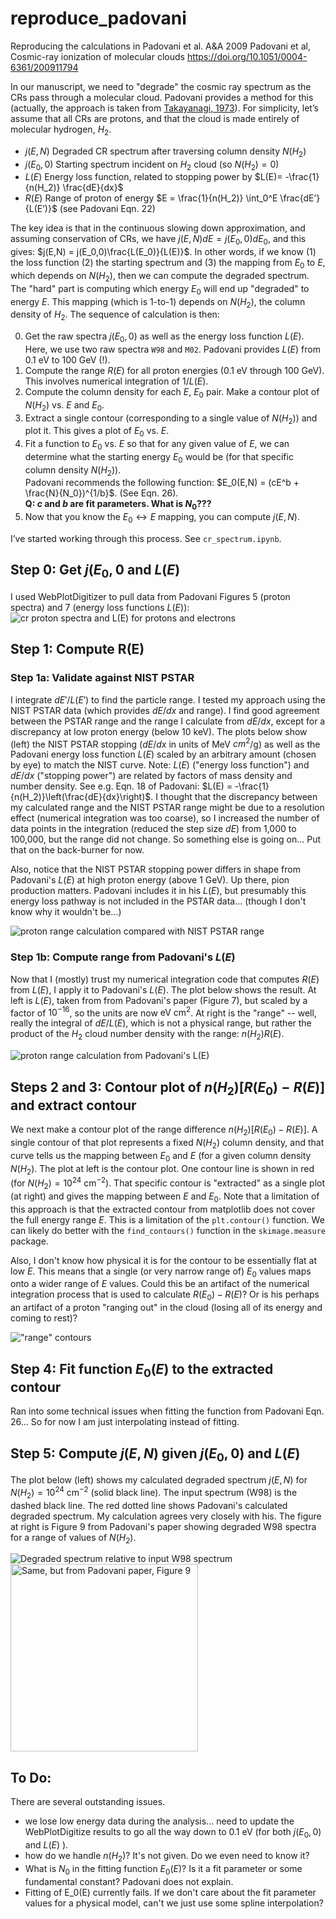 # reproduce_padovani
Reproducing the calculations in Padovani et al. A&amp;A 2009
Padovani et al, Cosmic-ray ionization of molecular clouds
https://doi.org/10.1051/0004-6361/200911794

In our manuscript, we need to "degrade" the cosmic ray spectrum as the CRs pass through a molecular cloud. Padovani provides a method for this (actually, the approach is taken from [Takayanagi, 1973](https://ui.adsabs.harvard.edu/abs/1973PASJ...25..327T/)). For simplicity, let’s assume that all CRs are protons, and that the cloud is made entirely of molecular hydrogen, $H_2$.

+ $j(E,N)$ 		Degraded CR spectrum after traversing column density $N(H_2)$
+ $j(E_0, 0)$		Starting spectrum incident on $H_2$ cloud (so $N(H_2)=0$)
+ $L(E)$		Energy loss function, related to stopping power by $L(E)= -\frac{1}{n(H_2)} \frac{dE}{dx}$
+ $R(E)$		Range of proton of energy $E = \frac{1}{n(H_2)} \int_0^E \frac{dE’}{L(E’)}$ (see Padovani Eqn. 22)

The key idea is that in the continuous slowing down approximation, and assuming conservation of CRs, we have $j(E,N) dE = j(E_0,0) dE_0$, and this gives: $j(E,N) = j(E_0,0)\frac{L(E_0)}{L(E)}$.
In other words, if we know (1) the loss function (2) the starting spectrum and (3) the mapping from $E_0$ to $E$, which depends on $N(H_2)$, then we can compute the degraded spectrum. The "hard" part is computing which energy $E_0$ will end up "degraded" to energy $E$. This mapping (which is 1-to-1) depends on $N(H_2)$, the column density of $H_2$. The sequence of calculation is then:

0. Get the raw spectra $j(E_0,0)$ as well as the energy loss function $L(E)$.   
    Here, we use two raw spectra `W98` and `M02`. Padovani provides $L(E)$ from 0.1 eV to 100 GeV (!).
1. Compute the range $R(E)$ for all proton energies (0.1 eV through 100 GeV).  
   This involves numerical integration of $1/L(E)$.
2. Compute the column density for each $E$, $E_0$ pair. Make a contour plot of $N(H_2)$ vs. $E$ and $E_0$.
3. Extract a single contour (corresponding to a single value of $N(H_2)$) and plot it. This gives a plot of $E_0$ vs. $E$.
4. Fit a function to $E_0$ vs. $E$ so that for any given value of $E$, we can determine what the starting energy $E_0$ would be (for that specific column density $N(H_2)$).  
Padovani recommends the following function:  $E_0(E,N) = (cE^b + \frac{N}{N_0})^{1/b}$.  (See Eqn. 26).  
**Q: $c$ and $b$ are fit parameters. What is $N_0$???**
5. Now that you know the $E_0 \leftrightarrow E$ mapping, you can compute $j(E,N)$.

I’ve started working through this process. See `cr_spectrum.ipynb`.

## Step 0: Get $j(E_0,0$ and $L(E)$
I used WebPlotDigitizer to pull data from Padovani Figures 5 (proton spectra) and 7 (energy loss functions $L(E)$):
![cr proton spectra and L(E) for protons and electrons](out/spectraAndEnergyLossFunctions.png)

## Step 1: Compute R(E)
### Step 1a: Validate against NIST PSTAR
I integrate $dE'/L(E')$ to find the particle range. I tested my approach using the NIST PSTAR data (which provides $dE/dx$ and range). I find good agreement between the PSTAR range and the range I calculate from $dE/dx$, except for a discrepancy at low proton energy (below 10 keV). The plots below show (left) the NIST PSTAR stopping ($dE/dx$ in units of MeV $cm^2$/g) as well as the Padovani energy loss function $L(E)$ scaled by an arbitrary amount (chosen by eye) to match the NIST curve. Note: $L(E)$ ("energy loss function") and $dE/dx$ ("stopping power") are related by factors of mass density and number density. See e.g. Eqn. 18 of Padovani: $L(E) = -\frac{1}{n(H_2)}\left(\frac{dE}{dx}\right)$.
I thought that the discrepancy between my calculated range and the NIST PSTAR range might be due to a resolution effect (numerical integration was too coarse), so I increased the number of data points in the integration (reduced the step size $dE$) from 1,000 to 100,000, but the range did not change. So something else is going on... Put that on the back-burner for now.

Also, notice that the NIST PSTAR stopping power differs in shape from Padovani's $L(E)$ at high proton energy (above 1 GeV). Up there, pion production matters. Padovani includes it in his $L(E)$, but presumably this energy loss pathway is not included in the PSTAR data... (though I don't know why it wouldn't be...)

![proton range calculation compared with NIST PSTAR range](out/stoppingAndRange.png)

### Step 1b: Compute range from Padovani's $L(E)$
Now that I (mostly) trust my numerical integration code that computes $R(E)$ from $L(E)$, I apply it to Padovani's $L(E)$. The plot below shows the result. At left is $L(E)$, taken from from Padovani's paper (Figure 7), but scaled by a factor of $10^{-16}$, so the units are now $\mbox{eV cm}^{2}$. At right is the "range" -- well, really the integral of $dE/L(E)$, which is not a physical range, but rather the product of the $H_2$ cloud number density with the range: $n(H_2) R(E)$.
<!-- along with the NIST PSTAR range (scaled arbitrarily for good by-eye-agreement). -->
<!-- Remember that $L(E)$ from Padovani has units of $10^{-16} \mbox{eV cm}^2$, so the integral of $dE/L(E)$ has units of $10^{-16} cm^{-2}$.-->

![proton range calculation from Padovani's L(E)](out/energyLossAndRangePadovani.png)
<!-- ![proton range calculation from Padovani's L(E)](out/rangePadovani.png) -->

## Steps 2 and 3: Contour plot of $n(H_2) [R(E_0)-R(E)]$ and extract contour
We next make a contour plot of the range difference $n(H_2)\left[R(E_0)-R(E)\right]$. A single contour of that plot represents a fixed $N(H_2)$ column density, and that curve tells us the mapping between $E_0$ and $E$ (for a given column density $N(H_2)$. The plot at left is the contour plot. One contour line is shown in red (for $N(H_2)=10^{24}\mbox{ cm}^{-2}$). That specific contour is "extracted" as a single plot (at right) and gives the mapping between $E$ and $E_0$. Note that a limitation of this approach is that the extracted contour from matplotlib does not cover the full energy range $E$. This is a limitation of the `plt.contour()` function. We can likely do better with the `find_contours()` function in the `skimage.measure` package.

Also, I don't know how physical it is for the contour to be essentially flat at low $E$. This means that a single (or very narrow range of) $E_0$ values maps onto a wider range of $E$ values. Could this be an artifact of the numerical integration process that is used to calculate $R(E_0)-R(E)$? Or is his perhaps an artifact of a proton "ranging out" in the cloud (losing all of its energy and coming to rest)?

!["range" contours](out/NH2Contours.png)

## Step 4: Fit function $E_0(E)$ to the extracted contour
Ran into some technical issues when fitting the function from Padovani Eqn. 26... So for now I am just interpolating instead of fitting. 

## Step 5: Compute $j(E,N)$ given $j(E_0,0)$ and $L(E)$
The plot below (left) shows my calculated degraded spectrum $j(E,N)$ for $N(H_2)=10^{24} \mbox{ cm}^{-2}$ (solid black line). The input spectrum (W98) is the dashed black line. The red dotted line shows Padovani's calculated degraded spectrum. My calculation agrees very closely with his. The figure at right is Figure 9 from Padovani's paper showing degraded W98 spectra for a range of values of $N(H_2)$. 

<!-- I now have a first-pass at this -- see below. Clearly there is an issue that I don't have the full set of initial energies available. This arises, I think, because I am using linearly spaced values for $E$ and $E_0$ when computing the range (contour plot). I may be able to fix this by using `logspace` instead of `linspace` when creating the meshgrid. Anyway, even without the inclusion of the low energies, I have a "degraded spectrum" $j(E, N)$ that looks believable. I computed it for $N(H_2) = 4\times 10^{25}\mbox{ cm}^-2$. -->

<!-- ![Degraded spectrum relative to input W98 spectrum](out/spectrumOriginalAndDegraded.png) -->
![Degraded spectrum relative to input W98 spectrum](out/W98_degraded_1e24.png)
<img src="data/padovani_Figure_9_spectrum_initial_and_degraded_W98.png" alt="Same, but from Padovani paper, Figure 9" height="300px">

## To Do: 
There are several outstanding issues.
+ we lose low energy data during the analysis... need to update the WebPlotDigitize results to go all the way down to 0.1 eV (for both $j(E_0,0)$ and $L(E)$ ).
+ how do we handle $n(H_2)$? It's not given. Do we even need to know it?
+ What is $N_0$ in the fitting function $E_0(E)$? Is it a fit parameter or some fundamental constant? Padovani does not explain.
+ Fitting of E_0(E) currently fails. If we don't care about the fit parameter values for a physical model, can't we just use some spline interpolation?



